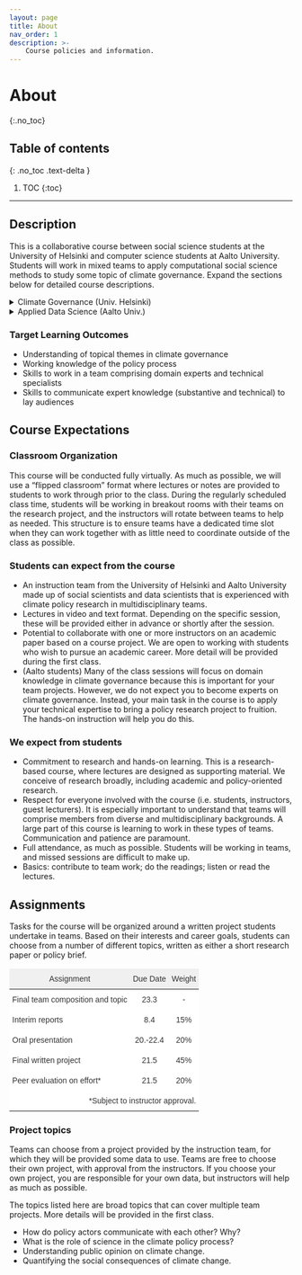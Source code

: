 ```yaml
---
layout: page
title: About
nav_order: 1
description: >-
    Course policies and information.
---
```


# About
{:.no_toc}

## Table of contents
{: .no_toc .text-delta }

1. TOC
{:toc}

---

## Description
This is a collaborative course between social science students at the University of Helsinki and computer science students at Aalto University. Students will work in mixed teams to apply computational social science methods to study some topic of climate governance. Expand the sections below for detailed course descriptions.

<details close markdown="block">
<summary>Climate Governance (Univ. Helsinki)</summary>

This is a course on climate governance, which we take to broadly include the drivers and consequences of policies associated with the distributional outcomes stemming from climate change. Climate change is one of the most dire problems facing contemporary society. A large part of these challenges are social and political in nature, which we can address using sound social scientific research. In this course, students will begin to acquire the skills needed to do this kind of work. First, students will be introduced to concepts in policy studies and topics in contemporary climate governance. Second, with applications to climate governance, students will take a hands-on approach to learning how to do research using quantitative or computational social science approaches. This will be done through research teams comprising budding domain experts (i.e. students themselves) and technical specialists who will serve as data scientists. The technical specialists will be data science and other computational science students from Aalto University enrolled in a companion course on applied data science. 

</details>

<details close markdown="block">
<summary>Applied Data Science (Aalto Univ.)</summary>

This is an applied data science course where students will learn how to collaborate with domain experts. With the complexity of today’s policy issues as well as the increasing availability of rich but messy data, there is demand for researchers who are skilled in data science and quantitative approaches to studying complex systems. Cross-domain communication is key to successful collaboration, but it is a difficult and often missed part of data science training. In this course, students will take a hands-on approach to learning these skills by working as data scientists on policy research teams. We will specifically be working with social science and policy researchers studying climate governance, but the skills learned should be broadly applicable to research scenarios in the public, academic, and private sectors. The domain experts will be social science students from the University of Helsinki enrolled in a companion course on climate governance. 

</details>

### Target Learning Outcomes
- Understanding of topical themes in climate governance
- Working knowledge of the policy process
- Skills to work in a team comprising domain experts and technical specialists
- Skills to communicate expert knowledge (substantive and technical) to lay audiences

## Course Expectations

### Classroom Organization
This course will be conducted fully virtually. As much as possible, we will use a “flipped classroom” format where lectures or notes are provided to students to work through prior to the class. During the regularly scheduled class time, students will be working in breakout rooms with their teams on the research project, and the instructors will rotate between teams to help as needed. This structure is to ensure teams have a dedicated time slot when they can work together with as little need to coordinate outside of the class as possible.

### Students can expect from the course
- An instruction team from the University of Helsinki and Aalto University made up of social scientists and data scientists that is experienced with climate policy research in multidisciplinary teams.
- Lectures in video and text format. Depending on the specific session, these will be provided either in advance or shortly after the session.
- Potential to collaborate with one or more instructors on an academic paper based on a course project. We are open to working with students who wish to pursue an academic career. More detail will be provided during the first class.
- (Aalto students) Many of the class sessions will focus on domain knowledge in climate governance because this is important for your team projects. However, we do not expect you to become experts on climate governance. Instead, your main task in the course is to apply your technical expertise to bring a policy research project to fruition. The hands-on instruction will help you do this.

### We expect from students
- Commitment to research and hands-on learning. This is a research-based course, where lectures are designed as supporting material. We conceive of research broadly, including academic and policy-oriented research.
- Respect for everyone involved with the course (i.e. students, instructors, guest lecturers). It is especially important to understand that teams will comprise members from diverse and multidisciplinary backgrounds. A large part of this course is learning to work in these types of teams. Communication and patience are paramount.
- Full attendance, as much as possible. Students will be working in teams, and missed sessions are difficult to make up.
- Basics: contribute to team work; do the readings; listen or read the lectures.

## Assignments
Tasks for the course will be organized around a written project students undertake in teams. Based on their interests and career goals, students can choose from a number of different topics, written as either a short research paper or policy brief.

<style type="text/css">
.tg  {border:none;border-collapse:collapse;border-color:#ccc;border-spacing:0;}
.tg td{background-color:#fff;border-color:#ccc;border-style:solid;border-width:0px;color:#333;
  font-family:Arial, sans-serif;font-size:14px;overflow:hidden;padding:10px 5px;word-break:normal;}
.tg th{background-color:#f0f0f0;border-color:#ccc;border-style:solid;border-width:0px;color:#333;
  font-family:Arial, sans-serif;font-size:14px;font-weight:normal;overflow:hidden;padding:10px 5px;word-break:normal;}
.tg .tg-c3ow{border-color:inherit;text-align:center;vertical-align:top}
.tg .tg-0pky{border-color:inherit;text-align:left;vertical-align:top}
.tg .tg-dvpl{border-color:inherit;text-align:right;vertical-align:top}
</style>
<table class="tg">
<thead>
  <tr>
    <th class="tg-c3ow">Assignment</th>
    <th class="tg-c3ow">Due Date</th>
    <th class="tg-c3ow">Weight</th>
  </tr>
</thead>
<tbody>
  <tr>
    <td class="tg-0pky">Final team composition and topic</td>
    <td class="tg-c3ow">23.3</td>
    <td class="tg-c3ow">-</td>
  </tr>
  <tr>
    <td class="tg-0pky">Interim reports</td>
    <td class="tg-c3ow">8.4</td>
    <td class="tg-c3ow">15%</td>
  </tr>
  <tr>
    <td class="tg-0pky">Oral presentation</td>
    <td class="tg-c3ow">20.-22.4</td>
    <td class="tg-c3ow">20%</td>
  </tr>
  <tr>
    <td class="tg-0pky">Final written project</td>
    <td class="tg-c3ow">21.5</td>
    <td class="tg-c3ow">45%</td>
  </tr>
  <tr>
    <td class="tg-0pky">Peer evaluation on effort*</td>
    <td class="tg-c3ow">21.5</td>
    <td class="tg-c3ow">20%</td>
  </tr>
  <tr>
    <td class="tg-dvpl" colspan="3">*Subject to instructor approval.</td>
  </tr>
</tbody>
</table>


### Project topics
Teams can choose from a project provided by the instruction team, for which they will be provided some data to use. Teams are free to choose their own project, with approval from the instructors. If you choose your own project, you are responsible for your own data, but instructors will help as much as possible.

The topics listed here are broad topics that can cover multiple team projects. More details will be provided in the first class.
- How do policy actors communicate with each other? Why?
- What is the role of science in the climate policy process?
- Understanding public opinion on climate change.
- Quantifying the social consequences of climate change.
